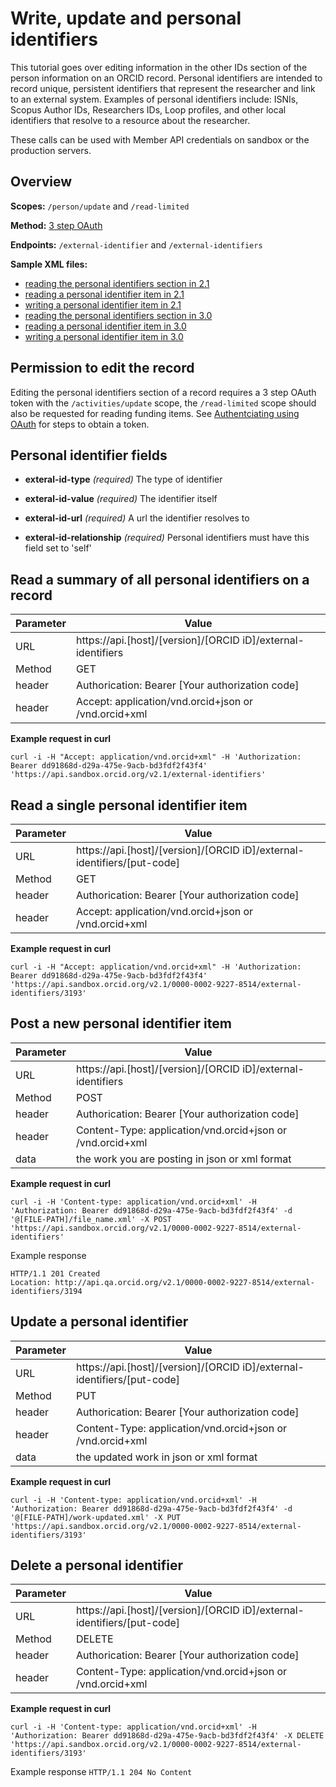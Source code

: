 # Write, update and personal identifiers

This tutorial goes over editing information in the other IDs section of the person information on an ORCID record. Personal identifiers are intended to record unique, persistent identifiers that represent the researcher and link to an external system. Examples of personal identifiers include: ISNIs, Scopus Author IDs, Researchers IDs, Loop profiles, and other local identifiers that resolve to a resource about the researcher.

These calls can be used with Member API credentials on sandbox or the production servers.

## Overview

**Scopes:** ```/person/update``` and ```/read-limited```

**Method:** [3 step OAuth](https://github.com/ORCID/ORCID-Source/blob/master/orcid-api-web/README.md#authenticating-users-and-using-oauth--openid-connect)

**Endpoints:** ```/external-identifier``` and ```/external-identifiers```

**Sample XML files:**
  * [reading the personal identifiers section in 2.1](https://github.com/ORCID/ORCID-Source/blob/master/orcid-model/src/main/resources/record_2.1/samples/read_samples/external-identifiers-2.1.xml)
  * [reading a personal identifier item in 2.1](https://github.com/ORCID/ORCID-Source/blob/master/orcid-model/src/main/resources/record_2.1/samples/read_samples/external-identifier-2.1.xml)
  * [writing a personal identifier item in 2.1](https://github.com/ORCID/ORCID-Source/blob/master/orcid-model/src/main/resources/record_2.1/samples/write_sample/external-identifier-2.1.xml)
  * [reading the personal identifiers section in 3.0](https://github.com/ORCID/ORCID-Source/blob/master/orcid-model/src/main/resources/record_3.0_dev1/samples/read_samples/external-identifiers-3.0_dev1.xml)
  * [reading a personal identifier item in 3.0](https://github.com/ORCID/ORCID-Source/blob/master/orcid-model/src/main/resources/record_3.0_dev1/samples/read_samples/external-identifier-3.0_dev1.xml)
  * [writing a personal identifier item in 3.0](https://github.com/ORCID/ORCID-Source/blob/master/orcid-model/src/main/resources/record_3.0_dev1/samples/write_sample/external-identifier-3.0_dev1.xml)
  
## Permission to edit the record
Editing the personal identifiers section of a record requires a 3 step OAuth token with the ```/activities/update``` scope, the ```/read-limited``` scope should also be requested for reading funding items. See [Authentciating using OAuth](https://github.com/ORCID/ORCID-Source/blob/master/orcid-api-web/README.md#authenticating-users-and-using-oauth--openid-connect) for steps to obtain a token.

## Personal identifier fields

- **exteral-id-type** _(required)_ The type of identifier

- **exteral-id-value** _(required)_ The identifier itself

- **exteral-id-url** _(required)_ A url the identifier resolves to

- **exteral-id-relationship** _(required)_ Personal identifiers must have this field set to 'self'

## Read a summary of all personal identifiers on a record

| Parameter | Value        |
|--------------------|--------------------------|
| URL 				| https<i></i>://api.[host]/[version]/[ORCID iD]/external-identifiers |
| Method    | GET |
| header      | Authorication: Bearer [Your authorization code] |
| header      | Accept: application/vnd.orcid+json or /vnd.orcid+xml|


**Example request in curl**

```
curl -i -H "Accept: application/vnd.orcid+xml" -H 'Authorization: Bearer dd91868d-d29a-475e-9acb-bd3fdf2f43f4' 'https://api.sandbox.orcid.org/v2.1/external-identifiers'
```

## Read a single personal identifier item

| Parameter | Value        |
|--------------------|--------------------------|
| URL 				| https<i></i>://api.[host]/[version]/[ORCID iD]/external-identifiers/[put-code] |
| Method    | GET |
| header      | Authorication: Bearer [Your authorization code] |
| header      | Accept: application/vnd.orcid+json or /vnd.orcid+xml|


**Example request in curl**

```
curl -i -H "Accept: application/vnd.orcid+xml" -H 'Authorization: Bearer dd91868d-d29a-475e-9acb-bd3fdf2f43f4' 'https://api.sandbox.orcid.org/v2.1/0000-0002-9227-8514/external-identifiers/3193'
```

## Post a new personal identifier item

| Parameter | Value        |
|--------------------|--------------------------|
| URL 				| https<i></i>://api.[host]/[version]/[ORCID iD]/external-identifiers |
| Method    | POST |
| header      | Authorication: Bearer [Your authorization code] |
| header      | Content-Type: application/vnd.orcid+json or /vnd.orcid+xml|
| data        | the work you are posting in json or xml format | 

**Example request in curl**
```
curl -i -H 'Content-type: application/vnd.orcid+xml' -H 'Authorization: Bearer dd91868d-d29a-475e-9acb-bd3fdf2f43f4' -d '@[FILE-PATH]/file_name.xml' -X POST 'https://api.sandbox.orcid.org/v2.1/0000-0002-9227-8514/external-identifiers'
```

Example response
```
HTTP/1.1 201 Created
Location: http://api.qa.orcid.org/v2.1/0000-0002-9227-8514/external-identifiers/3194
```

## Update a personal identifier

| Parameter | Value        |
|--------------------|--------------------------|
| URL 				| https<i></i>://api.[host]/[version]/[ORCID iD]/external-identifiers/[put-code] |
| Method    | PUT |
| header      | Authorication: Bearer [Your authorization code] |
| header      | Content-Type: application/vnd.orcid+json or /vnd.orcid+xml|
| data        | the updated work in json or xml format | 

**Example request in curl**
```
curl -i -H 'Content-type: application/vnd.orcid+xml' -H 'Authorization: Bearer dd91868d-d29a-475e-9acb-bd3fdf2f43f4' -d '@[FILE-PATH]/work-updated.xml' -X PUT 'https://api.sandbox.orcid.org/v2.1/0000-0002-9227-8514/external-identifiers/3193'
```

## Delete a personal identifier

| Parameter | Value        |
|--------------------|--------------------------|
| URL 				| https<i></i>://api.[host]/[version]/[ORCID iD]/external-identifiers/[put-code] |
| Method    | DELETE |
| header      | Authorication: Bearer [Your authorization code] |
| header      | Content-Type: application/vnd.orcid+json or /vnd.orcid+xml|

**Example request in curl**
```
curl -i -H 'Content-type: application/vnd.orcid+xml' -H 'Authorization: Bearer dd91868d-d29a-475e-9acb-bd3fdf2f43f4' -X DELETE 'https://api.sandbox.orcid.org/v2.1/0000-0002-9227-8514/external-identifiers/3193'
```

Example response
```HTTP/1.1 204 No Content```
